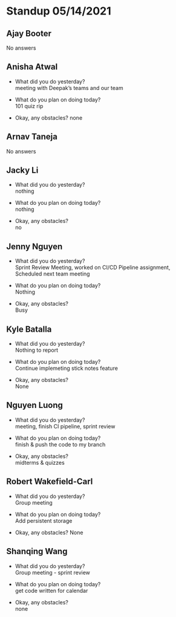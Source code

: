 # Standup 05/14/2021

## **Ajay Booter**

No answers

## **Anisha Atwal**

- What did you do yesterday?  
  meeting with Deepak’s teams and our team

- What do you plan on doing today?  
  101 quiz rip

- Okay, any obstacles? none

## **Arnav Taneja**

No answers

## **Jacky Li**

- What did you do yesterday?  
  nothing

- What do you plan on doing today?  
  nothing

- Okay, any obstacles?  
  no

## **Jenny Nguyen**

- What did you do yesterday?  
  Sprint Review Meeting, worked on CI/CD Pipeline assignment, Scheduled next
  team meeting

- What do you plan on doing today?  
  Nothing

- Okay, any obstacles?  
  Busy

## **Kyle Batalla**

- What did you do yesterday?  
  Nothing to report

- What do you plan on doing today?  
  Continue implemeting stick notes feature

- Okay, any obstacles?  
  None

## **Nguyen Luong**

- What did you do yesterday?  
  meeting, finish CI pipeline, sprint review

- What do you plan on doing today?  
  finish & push the code to my branch

- Okay, any obstacles?  
  midterms & quizzes

## **Robert Wakefield-Carl**

- What did you do yesterday?  
  Group meeting

- What do you plan on doing today?  
  Add persistent storage

- Okay, any obstacles? None

## **Shanqing Wang**

- What did you do yesterday?  
  Group meeting - sprint review

- What do you plan on doing today?  
  get code written for calendar

- Okay, any obstacles?  
  none
